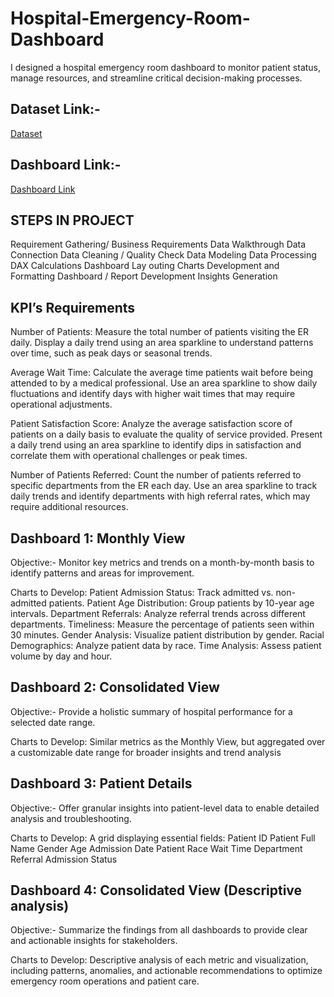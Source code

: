 # Hospital-Emergency-Room-Dashboard
 I designed a hospital emergency room dashboard to monitor patient status, manage resources, and streamline critical decision-making processes.

 ## Dataset Link:- 
 <a href="https://github.com/daminiraysing/Hospital-Emergency-Room-Dashboard/blob/main/Hospital%20ER_Data.xlsx">Dataset</a>
## Dashboard Link:-
<a href="https://github.com/user-attachments/assets/750cf9d5-658c-4698-8b4a-b872e8ffe1b1">Dashboard Link</a>

 ## STEPS IN PROJECT
Requirement Gathering/ Business Requirements
Data Walkthrough
Data Connection
Data Cleaning / Quality Check
Data Modeling
Data Processing
DAX Calculations
Dashboard Lay outing
Charts Development and Formatting
Dashboard / Report Development
Insights Generation

## KPI’s Requirements 
Number of Patients:
Measure the total number of patients visiting the ER daily.
Display a daily trend using an area sparkline to understand patterns over time, such as peak days or seasonal trends.

Average Wait Time:
Calculate the average time patients wait before being attended to by a medical professional.
Use an area sparkline to show daily fluctuations and identify days with higher wait times that may require operational adjustments.

Patient Satisfaction Score:
Analyze the average satisfaction score of patients on a daily basis to evaluate the quality of service provided.
Present a daily trend using an area sparkline to identify dips in satisfaction and correlate them with operational challenges or peak times.

Number of Patients Referred:
Count the number of patients referred to specific departments from the ER each day.
Use an area sparkline to track daily trends and identify departments with high referral rates, which may require additional resources.

## Dashboard 1: Monthly View 
Objective:-
Monitor key metrics and trends on a month-by-month basis to identify patterns and areas for improvement.

Charts to Develop:
Patient Admission Status: Track admitted vs. non-admitted patients.
Patient Age Distribution: Group patients by 10-year age intervals.
Department Referrals: Analyze referral trends across different departments.
Timeliness: Measure the percentage of patients seen within 30 minutes.
Gender Analysis: Visualize patient distribution by gender.
Racial Demographics: Analyze patient data by race.
Time Analysis: Assess patient volume by day and hour.

## Dashboard 2: Consolidated View 
Objective:-
Provide a holistic summary of hospital performance for a selected date range.

Charts to Develop:
Similar metrics as the Monthly View, but aggregated over a customizable date range for broader insights and trend analysis

## Dashboard 3: Patient Details
Objective:-
Offer granular insights into patient-level data to enable detailed analysis and troubleshooting.

Charts to Develop: A grid displaying essential fields:
Patient ID
Patient Full Name
Gender
Age
Admission Date
Patient Race
Wait Time
Department Referral
Admission Status

## Dashboard 4: Consolidated View (Descriptive analysis)
Objective:-
Summarize the findings from all dashboards to provide clear and actionable insights for stakeholders.

Charts to Develop:
Descriptive analysis of each metric and visualization, including patterns, anomalies, and actionable recommendations to optimize emergency room operations and patient care.















